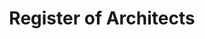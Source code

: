---
layout: datagovsg-search
title: Register of Architects
permalink: /find-architects/register-of-architects/
breadcrumb: Register of Architects
collection_name: find-architects
datagovsg-id: a41ce851-728e-4d65-8dc5-e0515a01ff31
---